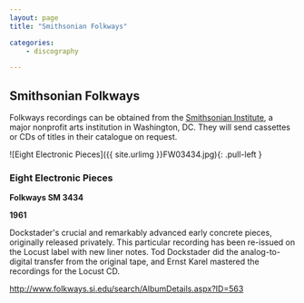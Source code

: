 ```yaml
---
layout: page
title: "Smithsonian Folkways"

categories:
    - discography

---
```


## Smithsonian Folkways

Folkways recordings can be obtained from the [Smithsonian Institute](http://www.folkways.si.edu/), a major nonprofit arts institution in Washington, DC. They will send cassettes or CDs of titles in their catalogue on request.


![Eight Electronic Pieces]({{ site.urlimg }}FW03434.jpg){: .pull-left }

### Eight Electronic Pieces

**Folkways SM 3434**

**1961**

Dockstader's crucial and remarkably advanced early concrete pieces, originally released privately. This particular recording has been re-issued on the Locust label with new liner notes. Tod Dockstader did the analog-to-digital transfer from the original tape, and Ernst Karel mastered the recordings for the Locust CD.

http://www.folkways.si.edu/search/AlbumDetails.aspx?ID=563

